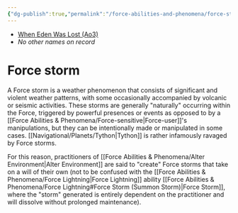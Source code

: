 ```yaml
---
{"dg-publish":true,"permalink":"/force-abilities-and-phenomena/force-storm/","tags":["force"]}
---
```


- [When Eden Was Lost (Ao3)](https://archiveofourown.org/works/19334440/chapters/45992584)
- *No other names on record*
# Force storm
A Force storm is a weather phenomenon that consists of significant and violent weather patterns, with some occasionally accompanied by volcanic or seismic activities. These storms are generally "naturally" occurring within the Force, triggered by powerful presences or events as opposed to by a [[Force Abilities & Phenomena/Force-sensitive\|Force-user]]'s manipulations, but they can be intentionally made or manipulated in some cases. [[Navigational/Planets/Tython\|Tython]] is rather infamously ravaged by Force storms. 

For this reason, practitioners of [[Force Abilities & Phenomena/Alter Environment\|Alter Environment]] are said to "create" Force storms that take on a will of their own (not to be confused with the [[Force Abilities & Phenomena/Force Lightning\|Force Lightning]] ability [[Force Abilities & Phenomena/Force Lightning#Force Storm (Summon Storm)\|Force Storm]], where the "storm" generated is entirely dependent on the practitioner and will dissolve without prolonged maintenance). 
